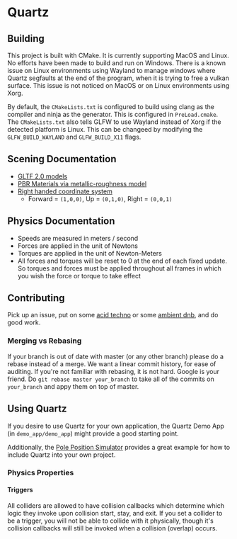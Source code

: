 # Quartz

## Building
This project is built with CMake. It is currently supporting MacOS and Linux. No efforts have been made to build and run on Windows. There is a known issue on Linux environments using Wayland to manage windows where Quartz segfaults at the end of the program, when it is trying to free a vulkan surface. This issue is not noticed on MacOS or on Linux environments using Xorg.

By default, the `CMakeLists.txt` is configured to build using clang as the compiler and ninja as the generator. This is configured in `PreLoad.cmake`.
The `CMakeLists.txt` also tells GLFW to use Wayland instead of Xorg if the detected platform is Linux. This can be changeed by modifying the `GLFW_BUILD_WAYLAND` and `GLFW_BUILD_X11` flags.

## Scening Documentation
- [GLTF 2.0 models](https://registry.khronos.org/glTF/specs/2.0/glTF-2.0.html)
- [PBR Materials via metallic-roughness model](https://registry.khronos.org/glTF/specs/2.0/glTF-2.0.html#materials)
- [Right handed coordinate system](https://registry.khronos.org/glTF/specs/2.0/glTF-2.0.html#coordinate-system-and-units)
    - Forward = `(1,0,0)`, Up = `(0,1,0)`, Right = `(0,0,1)`

## Physics Documentation
- Speeds are measured in meters / second
- Forces are applied in the unit of Newtons
- Torques are applied in the unit of Newton-Meters
- All forces and torques will be reset to 0 at the end of each fixed update. So torques and forces must be applied throughout all frames in which you wish the force or torque to take effect

## Contributing
Pick up an issue, put on some [acid techno](https://soundcloud.com/intercell/kiki-at-intercell-acid-night-2020?si=ef2408dbdc3146369b2ea2264687329a&utm_source=clipboard&utm_medium=text&utm_campaign=social_sharing) or some [ambient dnb](https://soundcloud.com/deep-z-lost-in-heaven/lost-in-heaven-131-dnb-mix-april-2023-atmospheric-liquid-drum-and-bass?si=767ead2f66584ef2a8a62ac51ef785a2&utm_source=clipboard&utm_medium=text&utm_campaign=social_sharing), and do good work.

### Merging vs Rebasing
If your branch is out of date with master (or any other branch) please do a rebase instead of a merge. We want a linear commit history, for ease of auditing. If you're not familiar with rebasing, it is not hard. Google is your friend.
Do `git rebase master your_branch` to take all of the commits on `your_branch` and appy them on top of master.

## Using Quartz
If you desire to use Quartz for your own application, the Quartz Demo App (in `demo_app/demo_app`) might provide a good starting point.

Additionally, the [Pole Position Simulator](https://github.com/KingLineSoftworks/PolePosition) provides a great example for how to include Quartz into your own project.

### Physics Properties

#### Triggers
All colliders are allowed to have collision callbacks which determine which logic they invoke upon collision start, stay, and exit.
If you set a collider to be a trigger, you will not be able to collide with it physically, though it's collision callbacks will still be invoked when a collision (overlap) occurs.
